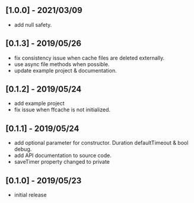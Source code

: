 ## [1.0.0] - 2021/03/09

* add null safety.

## [0.1.3] - 2019/05/26

* fix consistency issue when cache files are deleted externally.
* use async file methods when possible.
* update example project & documentation.

## [0.1.2] - 2019/05/24

* add example project
* fix issue when ffcache is not initialized.

## [0.1.1] - 2019/05/24

* add optional parameter for constructor. Duration defaultTimeout & bool debug.
* add API documentation to source code.
* saveTimer property changed to private

## [0.1.0] - 2019/05/23

* initial release
